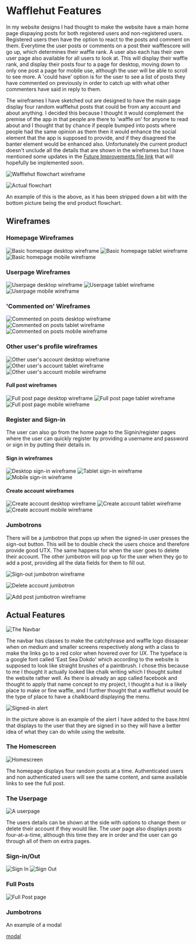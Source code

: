 # Wafflehut Features

In my website designs I had thought to make the website have a main home page dispaying posts for both registered users and non-registered users. Registered users then have the option to react to the posts and comment on them. Everytime the user posts or comments on a post their wafflescore will go up, which determines their waffle rank. A user also each has their own user page also available for all users to look at. This will display their waffle rank, and display their posts four to a page for desktop, moving down to only one post a page for mobile use, although the user will be able to scroll to see more. A 'could have' option is for the user to see a list of posts they have commented on previously in order to catch up with what other commenters have said in reply to them.

The wireframes I have sketched out are designed to have the main page display four random wafflehut posts that could be from any account and about anything. I decided this because I thought it would complement the premise of the app in that people are there to 'waffle on' for anyone to read about and I thought that by chance if people bumped into posts where people had the same opinion as them then it would enhance the social element that the app is supposed to provide, and if they disagreed the banter element would be enhanced also. Unfortunately the current product doesn't unclude all the details that are shown in the wireframes but I have mentioned some updates in the [Future Improvements file link](FUTUREIMPROVEMENTS.md) that will hopefully be implemented soon.

![Wafflehut flowchart wireframe](documentation/basic-structure/complete-flowchart.png)

![Actual flowchart](documentation/basic-structure/flowchart.jpg)

An example of this is the above, as it has been stripped down a bit with the bottom picture being the end product flowchart.

## Wireframes

### Homepage Wireframes

![Basic homepage desktop wireframe](documentation/wireframes/desktop-wireframes/actual-index-wireframe.png)
![Basic homepage tablet wireframe](documentation/wireframes/tablet-wireframes/tablet-index-wireframe.png)
![Basic homepage mobile wireframe](documentation/wireframes/mobile-wireframes/mobile-index-wireframe.png)

### Userpage Wireframes

![Userpage desktop wireframe](documentation/wireframes/desktop-wireframes/user-account-wireframe.png)
![Userpage tablet wireframe](documentation/wireframes/tablet-wireframes/tablet-profilepage-wireframe.png)
![Userpage mobile wireframe](documentation/wireframes/mobile-wireframes/mobile-userprofile-wireframe.png)

### 'Commented on' Wireframes

![Commented on posts desktop wireframe](documentation/wireframes/desktop-wireframes/commented-posts.png)
![Commented on posts tablet wireframe](documentation/wireframes/tablet-wireframes/tablet-commentedon-posts-wireframe.png)
![Commented on posts mobile wireframe](documentation/wireframes/mobile-wireframes/mobile-commentedposts-wireframe.png)

### Other user's profile wireframes

![Other user's account desktop wireframe](documentation/wireframes/desktop-wireframes/different-account-wireframe.png)
![Other user's account tablet wireframe](documentation/wireframes/tablet-wireframes/tablet-diffaccount-wireframe.png)
![Other user's account mobile wireframe](documentation/wireframes/mobile-wireframes/mobile-otheraccount-wireframe.png)

#### Full post wireframes

![Full post page desktop wireframe](documentation/wireframes/desktop-wireframes/full-post-display-wireframe.png)
![Full post page tablet wireframe](documentation/wireframes/tablet-wireframes/tablet-fullpost-wireframe.png)
![Full post page mobile wireframe](documentation/wireframes/mobile-wireframes/mobile-fullpost-wireframe.png)

### Register and Sign-in

The user can also go from the home page to the Signin/register pages where the user can quickly register by providing a username and password or sign in by putting their details in.

#### Sign in wireframes

![Desktop sign-in wireframe](documentation/wireframes/desktop-wireframes/login-wireframe.png)
![Tablet sign-in wireframe](documentation/wireframes/tablet-wireframes/tablet-login-wireframe.png)
![Mobile sign-in wireframe](documentation/wireframes/mobile-wireframes/mobile-login-wireframe.png)

#### Create account wireframes

![Create account desktop wireframe](documentation/wireframes/desktop-wireframes/register-wireframe.png)
![Create account tablet wireframe](documentation/wireframes/tablet-wireframes/tablet-register-wireframe.png)
![Create account mobile wireframe](documentation/wireframes/mobile-wireframes/mobile-register-wireframe.png)

### Jumbotrons

There will be a jumbotron that pops up when the signed-in user presses the sign-out button. This will be to double check the users choice and therefore provide good UTX. The same happens for when the user goes to delete their account. The other jumbotron will pop up for the user when they go to add a post, providing all the data fields for them to fill out.

![Sign-out jumbotron wireframe](documentation/wireframes/desktop-wireframes/sign-out-jumbotron.png)

![Delete account jumbotron](documentation/wireframes/desktop-wireframes/delete-account-jumbotron.png)

![Add post jumbotron wireframe](documentation/wireframes/desktop-wireframes/add-post-jumbotron-wireframe.png)

## Actual Features

![The Navbar](documentation/finished-content/navbar.jpg)

The navbar has classes to make the catchphrase and waffle logo dissapear when on medium and smaller screens respectively along with a class to make the links go to a red color when hovered over for UX. The typeface is a google font called 'East Sea Dokdo' which according to the website is supposed to look like straight brushes of a paintbrush. I chose this because to me I thought it actually looked like chalk writing which I thought suited the website rather well. As there is already an app called facebook and thought to apply that name concept to my project, I thought a hut is a likely place to make or fine waffle, and I further thought that a wafflehut would be the type of place to have a chalkboard displaying the menu.

![Signed-in alert](documentation/finished-content/signed-in-alert.png)

In the picture above is an example of the alert I have added to the base.html that displays to the user that they are signed in so they will have a better idea of what they can do while using the website.

### The Homescreen

![Homescreen](documentation/finished-content/homepage.jpg)

The homepage displays four random posts at a time. Authenticated users and non authenticated users will see the same content, and same available links to see the full post.

### The Userpage

![A userpage](documentation/finished-content/user-page.png)

The users details can be shown at the side with options to change them or delete their account if they would like. The user page also displays posts four-at-a-time, although this time they are in order and the user can go through all of them on extra pages.

### Sign-in/Out

![Sign In](documentation/finished-content/sign-in.jpg)
![Sign Out](documentation/finished-content/sign-out.jpg)

### Full Posts

![Full Post page](documentation/finished-content/full-post.jpg)

### Jumbotrons

An example of a modal

[modal](documentation/finished-content/modal.jpg)
